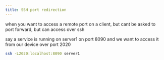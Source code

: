 ```yaml
---
title: SSH port redirection
---
```


when you want to access a remote port on a client, but cant be asked to port forward, but can access over ssh

say a service is running on server1 on port 8090 and we want to access it from our device over port 2020

```bash
ssh -L2020:localhost:8090 server1
```